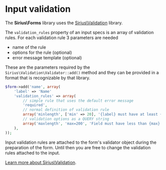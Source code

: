 # Input validation

The **Sirius\Forms** library uses the [Sirius\Validation](http://github.com/siriusphp/validation) library.

The `validation_rules` property of an input specs is an array of validation rules. For each validation rule 3 parameters are needed

- name of the rule
- options for the rule (optional)
- error message template (optional)

These are the parameters required by the `Sirius\Validation\Validator::add()` method and they can be provided in a format that is recognizable by that library.

```php
$form->add('name', array(
    'label' => 'Name'
	'validation_rules' => array(
		// simple rule that uses the default error message
		'required',
		// normal definition of validation rule
		array('minlength', ['min' => 20], '{label} must have at least {min} characters'),
		// validation options as a QUERY string
		array('maxlength', 'max=200', 'Field must have less than {max} characters')
	),
));

```

Input validation rules are attached to the form's validator object during the preparation of the form. Until then you are free to change the validation rules attached to the input.

[Learn more about Sirius\Validation](http://github.com/siriusphp/validation). 

